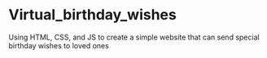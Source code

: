 # Virtual_birthday_wishes
Using HTML, CSS, and JS to create a simple website that can send special birthday wishes to loved ones
